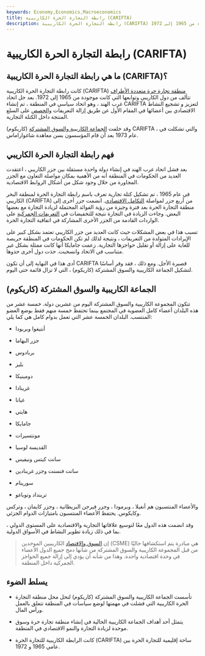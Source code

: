 ```yaml
---
keywords: Economy,Economics,Macroeconomics
title: رابطة التجارة الحرة الكاريبية (CARIFTA)
description: رابطة التجارة الحرة الكاريبية (CARIFTA) هي منطقة تجارة حرة متعددة الأطراف تتكون من دول الكاريبي وتوابعها التي كانت موجودة من 1965 إلى 1972.
---
```


# رابطة التجارة الحرة الكاريبية (CARIFTA)
## ما هي رابطة التجارة الحرة الكاريبية (CARIFTA)؟

كانت رابطة التجارة الحرة الكاريبية (CARIFTA) [منطقة تجارة حرة متعددة الأطراف](/free_trade_area) تتألف من دول الكاريبي وتوابعها التي كانت موجودة من 1965 إلى 1972. بعد حل اتحاد غرب الهند ، وهو اتحاد سياسي في المنطقة ، تم إنشاء CARIFTA لتعزيز و تشجيع النشاط الاقتصادي بين أعضائها في المقام الأول عن طريق إزالة التعريفات [والحصص](/quota) على السلع المنتجة داخل الكتلة التجارية.

وقد خلفت [الجماعة الكاريبية والسوق المشتركة](/caribbean-community-and-common-market-caricom) (كاريكوم) CARIFTA ، والتي تشكلت في عام 1973 بعد أن قام المؤسسون بسن معاهدة شاغواراماس.

## فهم رابطة التجارة الحرة الكاريبي

بعد فشل اتحاد غرب الهند في إنشاء دولة واحدة مستقلة بين جزر الكاريبي ، اعتقدت العديد من الحكومات في المنطقة أنه من الأهمية بمكان مواصلة التعاون مع الجزر المجاورة من خلال وجود شكل من أشكال الروابط الاقتصادية.

في عام 1965 ، تم تشكيل كتلة تجارية تعرف باسم رابطة التجارة الحرة لمنطقة البحر الكاريبي (CARIFTA) من أربع جزر لمواصلة [التكامل الاقتصادي](/economic-integration). انضمت جزر أخرى إلى منطقة التجارة الحرة بعد فترة وجيزة من رؤية الفوائد المحتملة لزيادة التجارة مع بعضها البعض. وجاءت الزيادة في التجارة نتيجة للتخفيضات في [التعريفات الجمركية](/tariff) على الواردات القادمة من الجزر الأخرى المشاركة في اتفاقية التجارة الحرة.

تسبب هذا في بعض المشكلات حيث كانت العديد من جزر الكاريبي تعتمد بشكل كبير على الإيرادات المتولدة من التعريفات ، ونتيجة لذلك لم تكن الحكومات في المنطقة حريصة للغاية على إزالة أو تقليل حواجزها التجارية. زعمت جامايكا أنها كانت ممثلة بشكل غير متناسب في الاتحاد وانسحبت. حذت دول أخرى حذوها.

أدى هذا في النهاية إلى أن تكون CARIFTA قصيرة الأجل. ومع ذلك ، فقد وفر أساسًا لتشكيل الجماعة الكاريبية والسوق المشتركة (كاريكوم) ، التي لا تزال قائمة حتى اليوم.

## الجماعة الكاريبية والسوق المشتركة (كاريكوم)

تتكون المجموعة الكاريبية والسوق المشتركة اليوم من عشرين دولة. خمسة عشر من هذه البلدان أعضاء كامل العضوية في المجتمع بينما تحتفظ خمسة منهم فقط بوضع العضو المنتسب. البلدان الخمسة عشر التي تعمل بدوام كامل هي كما يلي:

- أنتيغوا وبربودا

- جزر البهاما

- بربادوس

- بليز

- دومينيكا

- غرينادا

- غيانا

- هايتي

- جامايكا

- مونتسيرات

- القديسة لوسيا

- سانت كيتس ونيفيس

- سانت فنسنت وجزر غرينادين

- سورينام

- ترينداد وتوباغو

والأعضاء المنتسبون هم أنغيلا ، وبرمودا ، وجزر فيرجن البريطانية ، وجزر كايمان ، وتركس وكايكوس. يحتفظ الأعضاء المنتسبون بامتيازات الدوام الجزئي.

وقد انضمت هذه الدول معًا لتوسيع علاقاتها التجارية والاقتصادية على المستوى الدولي ، بما في ذلك زيادة تطوير النشاط في الأسواق الدولية.

> إن [السوق والاقتصاد](/caribbean-single-market-and-economy-csme) الكاريبيين الموحدين (CSME) هي مبادرة يتم استكشافها حاليًا من قبل المجموعة الكاريبية والسوق المشتركة من شأنها دمج جميع الدول الأعضاء في وحدة اقتصادية واحدة. وهذا من شأنه أن يؤدي إلى إزالة جميع الحواجز الجمركية داخل المنطقة.

>

## يسلط الضوء

- تأسست الجماعة الكاريبية والسوق المشتركة (كاريكوم) لتحل محل منطقة التجارة الحرة الكاريبية التي فشلت في مهمتها لوضع سياسات في المنطقة تتعلق بالعمل ورأس المال.

- يتمثل أحد أهداف الجماعة الكاريبية الحالية في إنشاء منطقة تجارة حرة وسوق موحدة لزيادة التجارة والنمو الاقتصادي في المنطقة.

- كانت الرابطة الكاريبية للتجارة الحرة (CARIFTA) ساحة إقليمية للتجارة الحرة بين عامي 1965 و 1972.

